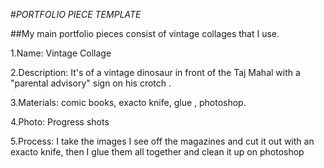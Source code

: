 #*PORTFOLIO PIECE TEMPLATE*

##My main portfolio pieces consist of vintage collages that I use.

1.Name: Vintage Collage

2.Description: It's of a vintage dinosaur in front of the Taj Mahal with a "parental advisory" sign on his crotch .

3.Materials: comic books, exacto knife, glue , photoshop.

4.Photo: Progress shots 

5.Process: I take the images I see off the magazines and cut it out with an exacto knife, then I glue them all together and clean it up on photoshop
